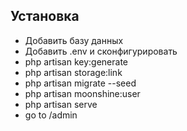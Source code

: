 ## Установка

- Добавить базу данных
- Добавить .env и сконфигурировать
- php artisan key:generate
- php artisan storage:link
- php artisan migrate --seed
- php artisan moonshine:user
- php artisan serve
- go to /admin
